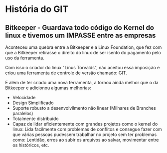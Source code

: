 # História do GIT
## Bitkeeper - Guardava todo código do Kernel do linux e tivemos um IMPASSE entre as empresas

Aconteceu uma quebra entre a Bitkeeper e a Linux Foundation, que fez com que a Bitkeeper retirasse o direito do linux de ser isento do pagamento pelo uso da ferramenta.

Com isso o criador do linux "Linus Torvalds", não aceitou essa imposição e criou uma ferramenta de controle de versão chamado: GIT.

E além de ter criado uma nova ferramenta, a tornou ainda melhor que o da Bitkeeper e adicionou algumas melhorias:

* Velocidade
* Design Simplificado
* Suporte robusto a desenvolvilmento não linear (Milhares de Branches paralelos)
* Totalmente distribuído
* Capaz de lidar eficientemente com grandes projetos como o kernel do linux: Lida facílmente com problemas de conflitos e consegue fazer com que várias pessoas pudessem trabalhar no projeto sem ter problemas como:
Lentidão, erros ao subir os arquivos ao salvar, movimentar entre os históricos, etc.

